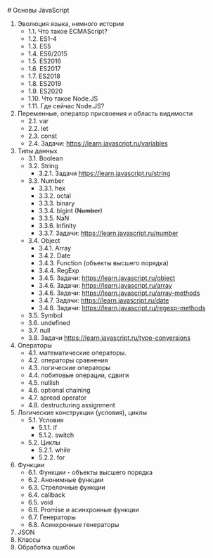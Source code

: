 # Основы JavaScript

1. Эволюция языка, немного истории
    - 1.1. Что такое ECMAScript?
    - 1.2. ES1-4
    - 1.3. ES5
    - 1.4. ES6/2015
    - 1.5. ES2016
    - 1.6. ES2017
    - 1.7. ES2018
    - 1.8. ES2019
    - 1.9. ES2020
    - 1.10. Что такое Node.JS
    - 1.11. Где сейчас Node.JS?
2. Переменные, оператор присвоения и область видимости
    - 2.1. var 
    - 2.2. let
    - 2.3. const 
    - 2.4. Задачи: https://learn.javascript.ru/variables
3. Типы данных
    - 3.1. Boolean
    - 3.2. String
        - 3.2.1. Задачи https://learn.javascript.ru/string
    - 3.3. Number
        - 3.3.1. hex
        - 3.3.2. octal
        - 3.3.3. binary
        - 3.3.4. bigint (~~Number~~)
        - 3.3.5. NaN
        - 3.3.6. Infinity
        - 3.3.7. Задачи: https://learn.javascript.ru/number
    - 3.4. Object
        - 3.4.1. Array
        - 3.4.2. Date
        - 3.4.3. Function (объекты высшего порядка)
        - 3.4.4. RegExp
        - 3.4.5. Задачи: https://learn.javascript.ru/object
        - 3.4.6. Задачи: https://learn.javascript.ru/array
        - 3.4.6. Задачи: https://learn.javascript.ru/array-methods
        - 3.4.7. Задачи: https://learn.javascript.ru/date
        - 3.4.8. Задачи: https://learn.javascript.ru/regexp-methods
    - 3.5. Symbol
    - 3.6. undefined
    - 3.7. null
    - 3.8. Задачи https://learn.javascript.ru/type-conversions
4. Операторы
    - 4.1. математические операторы.
    - 4.2. операторы сравнения
    - 4.3. логические операторы
    - 4.4. побитовые операции, сдвиги
    - 4.5. nullish
    - 4.6. optional chaining
    - 4.7. spread operator
    - 4.8. destructuring assignment
5. Логические конструкции (условия), циклы
    - 5.1. Условия
        - 5.1.1. if
        - 5.1.2. switch
    - 5.2. Циклы
        - 5.2.1. while
        - 5.2.2. for
6. Функции
    - 6.1. Функции - объекты высшего порядка
    - 6.2. Анонимные функции
    - 6.3. Стрелочные функции
    - 6.4. callback
    - 6.5. void
    - 6.6. Promise и асинхронные функции
    - 6.7. Генераторы
    - 6.8. Асинхронные генераторы
7. JSON
8. Классы
9. Обработка ошибок
